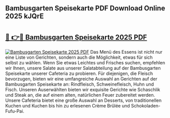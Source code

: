 ## Bambusgarten Speisekarte PDF Download Online 2025 kJQrE

# <h2><a href="http://gc7oh2.nevu.top/?p=Bambusgarten+Speisekarte">🔗 👉🔴 Bambusgarten Speisekarte 2025 PDF</a></h2>

[![Bambusgarten Speisekarte 2025 PDF](https://i.imgur.com/dBaPXMq.png)](http://gc7oh2.nevu.top/?p=Bambusgarten+Speisekarte)
Das Menü des Essens ist nicht nur eine Liste von Gerichten, sondern auch die Möglichkeit, etwas für sich selbst zu wählen. Wenn Sie etwas Leichtes und Frisches suchen, empfehlen wir Ihnen, unsere Salate aus unserer Salatabteilung auf der Bambusgarten Speisekarte unserer Cafeteria zu probieren. Für diejenigen, die Fleisch bevorzugen, bieten wir eine umfangreiche Auswahl an Gerichten auf der Bambusgarten Speisekarte an: Rindfleisch, Schweinefleisch, Huhn und Fisch. Unseren Auserwählten bieten wir exquisite Gerichte wie Schaschlik und Steak an, die auf einem alten, natürlichen Feuer zubereitet werden. Unsere Cafeteria bietet eine große Auswahl an Desserts, von traditionellen Kuchen und Kuchen bis hin zu erlesenen Crème Brûlée und Schokoladen-Fufu-Pai.
